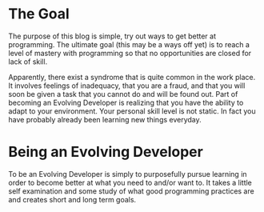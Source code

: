 # The Goal

The purpose of this blog is simple, try out ways to get better at programming. The ultimate goal (this may be a ways off yet) is to reach a level of mastery with programming so that no opportunities are closed for lack of skill.

Apparently, there exist a syndrome that is quite common in the work place. It involves feelings of inadequacy, that you are a fraud, and that you will soon be given a task that you cannot do and will be found out.  Part of becoming an Evolving Developer is realizing that you have the ability to adapt to your environment.  Your personal skill level is not static. In fact you have probably already been learning new things everyday.

# Being an Evolving Developer

To be an Evolving Developer is simply to purposefully pursue learning in order to become better at what you need to and/or want to. It takes a little self examination and some study of what good programming practices are and creates short and long term goals. 
